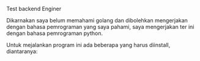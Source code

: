 Test backend Enginer

Dikarnakan saya belum memahami golang dan dibolehkan mengerjakan dengan bahasa pemrograman yang saya pahami, saya mengerjakan ter ini dengan bahasa pemrograman python.

Untuk mejalankan program ini ada beberapa yang harus diinstall, diantaranya:
